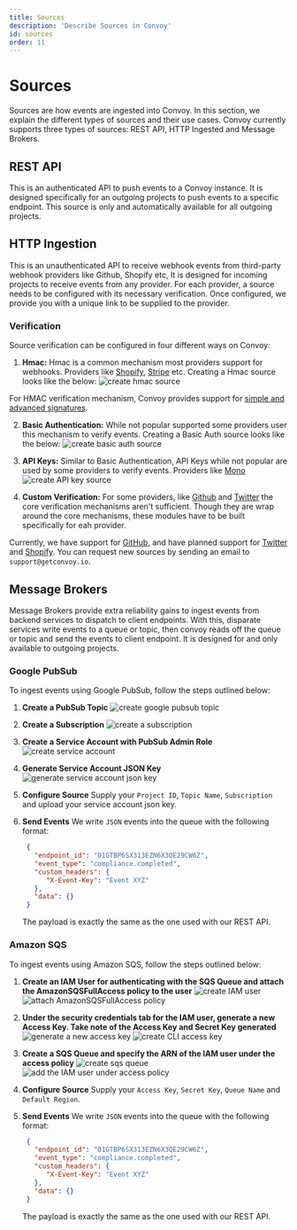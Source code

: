 ```yaml
---
title: Sources
description: 'Describe Sources in Convoy'
id: sources
order: 11
---
```


# Sources

Sources are how events are ingested into Convoy. In this section, we explain the different types of sources and their use cases. Convoy currently supports three types of sources: REST API, HTTP Ingested and Message Brokers.

## REST API

This is an authenticated API to push events to a Convoy instance. It is designed specifically for an outgoing projects to push events to a specific endpoint. This source is only and automatically available for all outgoing projects.

## HTTP Ingestion

This is an unauthenticated API to receive webhook events from third-party webhook providers like Github, Shopify etc, It is designed for incoming projects to receive events from any provider. For each provider, a source needs to be configured with its necessary verification. Once configured, we provide you with a unique link to be supplied to the provider.

### Verification

Source verification can be configured in four different ways on Convoy:

1. **Hmac:** Hmac is a common mechanism most providers support for webhooks. Providers like [Shopify](https://www.shopify.com/), [Stripe](https://stripe.com) etc. Creating a Hmac source looks like the below:
   ![create hmac source](/docs-assets/ingest-hmac.png)

For HMAC verification mechanism, Convoy provides support for [simple and advanced signatures](/docs/manual/signatures).

2. **Basic Authentication:** While not popular supported some providers user this mechanism to verify events. Creating a Basic Auth source looks like the below:
   ![create basic auth source](/docs-assets/ingest-basic.png)

3. **API Keys:** Similar to Basic Authentication, API Keys while not popular are used by some providers to verify events. Providers like [Mono](https://mono.co)
   ![create API key source](/docs-assets/ingest-api.png)

4. **Custom Verification:** For some providers, like [Github](https://github.com) and [Twitter](https://twitter.com) the core verification mechanisms aren't sufficient. Though they are wrap around the core mechanisms, these modules have to be built specifically for eah provider.

Currently, we have support for [GitHub](https://github.com), and have planned support for [Twitter](https://twitter.com) and [Shopify](https://shopify.com). You can request new sources by sending an email to `support@getconvoy.io`.

## Message Brokers

Message Brokers provide extra reliability gains to ingest events from backend services to dispatch to client endpoints. With this, disparate services write events to a queue or topic, then convoy reads off the queue or topic and send the events to client endpoint. It is designed for and only available to outgoing projects.

### Google PubSub

To ingest events using Google PubSub, follow the steps outlined below:

1. **Create a PubSub Topic**
   ![create google pubsub topic](/docs-assets/google-pubsub.png)
2. **Create a Subscription**
   ![create a subscription](/docs-assets/create-google-subscription.png)
3. **Create a Service Account with PubSub Admin Role**
   ![create service account](/docs-assets/create-service-account.png)
4. **Generate Service Account JSON Key**
   ![generate service account json key](/docs-assets/create-service-account-key.png)
5. **Configure Source**
   Supply your `Project ID`, `Topic Name`, `Subscription` and upload your service account json key.
6. **Send Events**
   We write `JSON` events into the queue with the following format:
   
    ```json {% file="Sample Payload" %}
     {
       "endpoint_id": "01GTBP6SX313EZN6X3QE29CW6Z",
       "event_type": "compliance.completed",
       "custom_headers": {
          "X-Event-Key": "Event XYZ"
       },
       "data": {}
     }
    ```
    The payload is exactly the same as the one used with our REST API.

### Amazon SQS

To ingest events using Amazon SQS, follow the steps outlined below:

1. **Create an IAM User for authenticating with the SQS Queue and attach the AmazonSQSFullAccess policy to the user**
   ![create IAM user](/docs-assets/create-sqs-user.png)
   ![attach AmazonSQSFullAccess policy](/docs-assets/attach-sqs-policy.png)
2. **Under the security credentials tab for the IAM user, generate a new Access Key. Take note of the Access Key and Secret Key generated**
   ![generate a new access key](/docs-assets/generate-access-key.png)
   ![create CLI access key](/docs-assets/cli-access-key.png)
3. **Create a SQS Queue and specify the ARN of the IAM user under the access policy**
   ![create sqs queue](/docs-assets/create-sqs-queue.png)
   ![add the IAM user under access policy](/docs-assets/access-policy-iam-user.png)
4. **Configure Source**
   Supply your `Access Key`, `Secret Key`, `Queue Name` and `Default Region`.
5. **Send Events**
   We write `JSON` events into the queue with the following format:

    ```json {% file="Sample Payload" %}
     {
       "endpoint_id": "01GTBP6SX313EZN6X3QE29CW6Z",
       "event_type": "compliance.completed",
       "custom_headers": {
          "X-Event-Key": "Event XYZ"
       },
       "data": {}
     }
    ```
    The payload is exactly the same as the one used with our REST API.